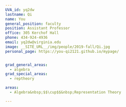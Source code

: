 ```yaml
---
UVA_id: yq2dw
lastname: Qi
name: You
general_position: faculty
position: Assistant Professor
office: 305 Kerchof Hall
phone: 434-924-4936
email: yq2dw@virginia.edu
image: __SITE_URL__/img/people/2019-fall/Qi.jpg
personal_page: https://you-qi2121.github.io/mypage/


grad_general_areas:
  - algebra
grad_special_areas:
  - reptheory

areas:
  - Algebra&nbsp;$$\cup$$&nbsp;Representation Theory

---
```


